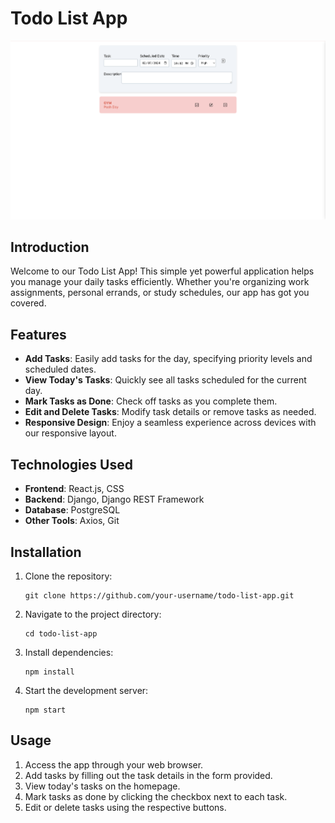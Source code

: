 # Todo List App

![Todo List App Screenshot](todo-app-screenshot.png)

## Introduction

Welcome to our Todo List App! This simple yet powerful application helps you manage your daily tasks efficiently. Whether you're organizing work assignments, personal errands, or study schedules, our app has got you covered.

## Features

- **Add Tasks**: Easily add tasks for the day, specifying priority levels and scheduled dates.
- **View Today's Tasks**: Quickly see all tasks scheduled for the current day.
- **Mark Tasks as Done**: Check off tasks as you complete them.
- **Edit and Delete Tasks**: Modify task details or remove tasks as needed.
- **Responsive Design**: Enjoy a seamless experience across devices with our responsive layout.

## Technologies Used

- **Frontend**: React.js, CSS
- **Backend**: Django, Django REST Framework
- **Database**: PostgreSQL
- **Other Tools**: Axios, Git

## Installation

1. Clone the repository:

    ```
    git clone https://github.com/your-username/todo-list-app.git
    ```

2. Navigate to the project directory:

    ```
    cd todo-list-app
    ```

3. Install dependencies:

    ```
    npm install
    ```

4. Start the development server:

    ```
    npm start
    ```

## Usage

1. Access the app through your web browser.
2. Add tasks by filling out the task details in the form provided.
3. View today's tasks on the homepage.
4. Mark tasks as done by clicking the checkbox next to each task.
5. Edit or delete tasks using the respective buttons.
